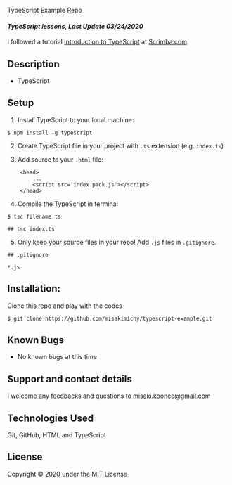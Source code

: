 TypeScript Example Repo

#### _TypeScript lessons, Last Update 03/24/2020_

I followed a tutorial [Introduction to TypeScript](https://scrimba.com/g/gintrototypescript) at [Scrimba.com](https://scrimba.com/)


## Description
- TypeScript 

## Setup
1. Install TypeScript to your local machine:
```
$ npm install -g typescript
```

2. Create TypeScript file in your project with `.ts` extension (e.g. `index.ts`).

3. Add source to your `.html` file:
```
    <head>
        ...
        <script src='index.pack.js'></script>
    </head>
```

4. Compile the TypeScript in terminal
```
$ tsc filename.ts

## tsc index.ts
```

5. Only keep your source files in your repo! Add `.js` files in `.gitignore`.
```
## .gitignore

*.js

```

## Installation:
Clone this repo and play with the codes
```
$ git clone https://github.com/misakimichy/typescript-example.git
```


## Known Bugs
- No known bugs at this time

## Support and contact details
I welcome any feedbacks and questions to misaki.koonce@gmail.com

## Technologies Used
Git, GitHub, HTML and TypeScript

## License
Copyright © 2020 under the MIT License


